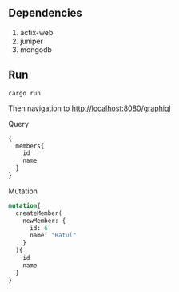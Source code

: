 ## Dependencies
1. actix-web
2. juniper
3. mongodb

## Run

```
cargo run

```

Then navigation to [http://localhost:8080/graphiql](http://localhost:8080/graphiql) 

Query 

```graphql
{
  members{
    id
    name
  }
}

```

Mutation

```graphql
mutation{
  createMember(
    newMember: {
      id: 6
      name: "Ratul"
    }
  ){
    id
    name
  }
}
```
